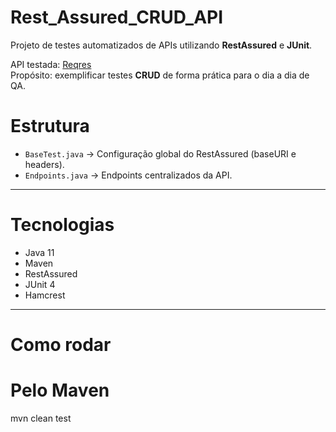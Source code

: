 # Rest_Assured_CRUD_API
Projeto de testes automatizados de APIs utilizando **RestAssured** e **JUnit**.

API testada: [Reqres](https://reqres.in/)  
Propósito: exemplificar testes **CRUD** de forma prática para o dia a dia de QA.

# Estrutura
- `BaseTest.java` → Configuração global do RestAssured (baseURI e headers).
- `Endpoints.java` → Endpoints centralizados da API.
---
# Tecnologias
- Java 11
- Maven
- RestAssured
- JUnit 4
- Hamcrest
---
# Como rodar
# Pelo Maven
mvn clean test
